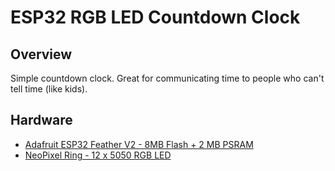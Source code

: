 # ESP32 RGB LED Countdown Clock

## Overview
Simple countdown clock.  Great for communicating time to people who can't tell time (like kids).

## Hardware

* [Adafruit ESP32 Feather V2 - 8MB Flash + 2 MB PSRAM](https://www.adafruit.com/product/5400)
* [NeoPixel Ring - 12 x 5050 RGB LED](https://www.adafruit.com/product/1643)
